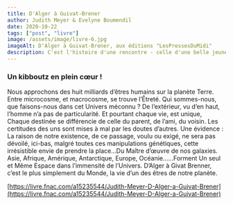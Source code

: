 ```yaml
---
title: D'Alger à Guivat-Brener
author: Judith Meyer & Evelyne Boumendil
date: 2020-10-22
tags: ["post", "livre"]
image: /assets/image/livre-6.jpg
imageAlt: D'Alger à Guivat-Brener, aux éditions "LesPressesDuMidi"
description: C'est l'histoire d'une rencontre - celle d'une belle jeune femme qu'on a, un temps, nommé rappatriée d'Algérie, avec le kibboutz de ses rêves d'antan. Ils se sont vus, adoptés, aimés. C'est aussi le récit d'un retour. Les années ont passées, mais, c'est au kibboutz que les valises se sont définitivement posées. La volonté de cette femme, Evelyne Rahel, a permis le bonheur d'une famille.
---
```


### Un kibboutz en plein cœur !

Nous approchons des huit milliards d’êtres humains sur la planète Terre. Entre microcosme, et macrocosme, se trouve l’Êtreté. Qui sommes-nous, que faisons-nous dans cet Univers méconnu ?
De l’extérieur, vu d’en haut, l’homme n’a pas de particularité. Et pourtant chaque vie, est unique, Chaque destinée se différencie de celle du parent, de l’ami, du voisin. Les certitudes des uns sont mises à mal par les doutes d’autres.
Une évidence : La raison de notre existence, de ce passage, voulu ou exigé, ne sera pas dévoilé, ici-bas, malgré toutes ces manipulations génétiques, cette irrésistible envie de prendre la place…Du Maître d’œuvre de nos galaxies.
Asie, Afrique, Amérique, Antarctique, Europe, Océanie……Forment Un seul et Même Espace dans l’immensité de l’Univers. 
D’Alger à Givat Brenner, c’est le plus simplement du Monde, la vie d’un des êtres de notre planète.

[https://livre.fnac.com/a15235544/Judith-Meyer-D-Alger-a-Guivat-Brener](https://livre.fnac.com/a15235544/Judith-Meyer-D-Alger-a-Guivat-Brener)